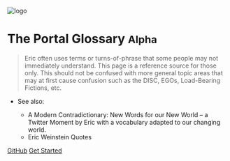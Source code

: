 <!-- _coverpage.md -->

![logo](https://theportal.tv/wp-content/uploads/2020/08/the-portal-logo.png)

# The Portal Glossary <small>Alpha</small>

> Eric often uses terms or turns-of-phrase that some people may not immediately understand. This page is a reference source for those only. This should not be confused with more general topic areas that may at first cause confusion such as the DISC, EGOs, Load-Bearing Fictions, etc.

- See also:

  - A Modern Contradictionary: New Words for our New World – a Twitter Moment by Eric with a vocabulary adapted to our changing world.
  - Eric Weinstein Quotes

[GitHub](https://github.com/jaygidwitz/docs/)
[Get Started](#the-portal-glossary)

